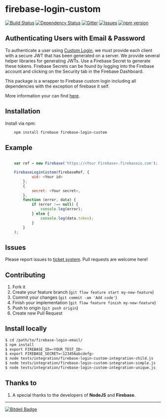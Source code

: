 firebase-login-custom
=====================

[![Build Status](https://travis-ci.org/vergissberlin/firebase-login-custom.svg)](https://travis-ci.org/vergissberlin/firebase-login-custom)
[![Dependency Status](https://gemnasium.com/vergissberlin/firebase-login-custom.svg)](https://gemnasium.com/vergissberlin/firebase-login-custom)
[![Gitter](https://badges.gitter.im/Join%20Chat.svg)](https://gitter.im/vergissberlin/firebase-login-custom?utm_source=badge&utm_medium=badge&utm_campaign=pr-badge)
[![Issues](http://img.shields.io/github/issues/vergissberlin/firebase-login-custom.svg)]( https://github.com/vergissberlin/firebase-login-custom/issues "GitHub ticket system")
[![npm version](https://img.shields.io/npm/v/firebase-login-custom.png)](https://npmjs.org/package/firebase-login-custom "View this project on npm")


Authenticating Users with Email & Password
------------------------------------------

To authenticate a user using [Custom Login](https://www.firebase.com/docs/web/guide/login/custom.html),
we must provide each client with a secure JWT that has been generated on a server.
We provide several helper libraries for generating JWTs.
Use a Firebase Secret to generate these tokens. Firebase Secrets can be found by logging into the
Firebase account and clicking on the Security tab in the Firebase Dashboard.

This package is a wrapper to Firebase custom login including all dependencies
with the exception of firebase it self.

More information your can find [here](https://www.firebase.com/docs/web/guide/login/custom.html).

Installation
------------

Install via npm:

```bash
    npm install firebase firebase-login-custom
```

Example
-------

```javascript

    var ref = new Firebase('https://<Your Firebase>.firebaseio.com');

    FirebaseLoginCustom(firebaseRef, {
            uid: <Your id>
        },
        {
            secret: <Your secret>,
        },
        function (error, data) {
            if (error !== null) {
                console.log(error);
            } else {
                console.log(data.token);
            }
        }
    );
```

Issues
------

Please report issues to [ticket system](https://github.com/vergissberlin/firebase-login-custom/issues).
Pull requests are welcome here!


Contributing
------------

1. Fork it
2. Create your feature branch (`git flow feature start my-new-feature`)
3. Commit your changes (`git commit -am 'Add code'`)
4. Finish your implementation (`git flow feature finish my-new-feature`)
4. Push to origin (`git push origin`)
5. Create new Pull Request

Install locally
---------------

```bash
$ cd /path/to/firebase-login-email/
$ npm install
$ export FIREBASE_ID=<YOUR_TEST_ID>
$ export FIREBASE_SECRET=<123456abcdefg>
$ node tests/integration/firebase-login-custom-integration-child.js
$ node tests/integration/firebase-login-custom-integration-simple.js
$ node tests/integration/firebase-login-custom-integration-unique.js
```

<a name="thanks"></a>
Thanks to
---------
1. A special thanks to the developers of **NodeJS** and **Firebase**.


----
[![Bitdeli Badge](https://d2weczhvl823v0.cloudfront.net/vergissberlin/firebase-login-custom/trend.png)](https://bitdeli.com/free "Bitdeli Badge")
